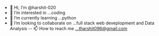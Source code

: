- 👋 Hi, I’m @harshit-020
- 👀 I’m interested in ...coding
- 🌱 I’m currently learning ...python
- 💞️ I’m looking to collaborate on ...full stack web deveplopment and Data Analysis
-- 📫 How to reach me ...tharshit096@gmail.com
